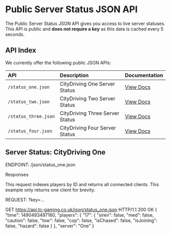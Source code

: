 # Public Server Status JSON API

The Public Server Status JSON API gives you access to live server statuses. This API is public and **does not require a key** as this data is cached every 5 seconds.

## API Index

We currently offer the following public JSON APIs:

| API | Description | Documentation |
| :--- | :--- | :--- |
| `/status_one.json` | CityDriving One Server Status | [View Docs](#server-status:-citydriving-one) |
| `/status_two.json` | CityDriving Two Server Status | [View Docs](#)|
| `/status_three.json` | CityDriving Three Server Status | [View Docs](#)|
| `/status_four.json` | CityDriving Four Server Status | [View Docs](#)|

## Server Status: CityDriving One

ENDPOINT: /json/status_one.json

Responses

This request indexes players by ID and returns all connected clients. This example only returns one client for brevity.

REQUEST: ?key=...

GET https://api.tc-gaming.co.uk/json/status_one.json
HTTP/1.1 200 OK
{
"time": 1490493497160,
"players": {
  "17": {
    "siren": false,
    "med": false,
    "caution": false,
    "tow": false,
    "cop": false,
    "isChased": false,
    "isJoining": false,
    "hazard": false
  }
},
"server": "One"
}